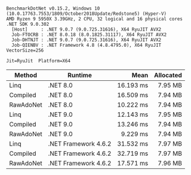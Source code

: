 ```

BenchmarkDotNet v0.15.2, Windows 10 (10.0.17763.7553/1809/October2018Update/Redstone5) (Hyper-V)
AMD Ryzen 9 5950X 3.39GHz, 2 CPU, 32 logical and 16 physical cores
.NET SDK 9.0.302
  [Host]     : .NET 9.0.7 (9.0.725.31616), X64 RyuJIT AVX2
  Job-FTOCRB : .NET 8.0.18 (8.0.1825.31117), X64 RyuJIT AVX2
  Job-DHTNJT : .NET 9.0.7 (9.0.725.31616), X64 RyuJIT AVX2
  Job-QIENBV : .NET Framework 4.8 (4.8.4795.0), X64 RyuJIT VectorSize=256

Jit=RyuJit  Platform=X64  

```
| Method    | Runtime              | Mean      | Allocated |
|---------- |--------------------- |----------:|----------:|
| Linq      | .NET 8.0             | 16.193 ms |   7.95 MB |
| Compiled  | .NET 8.0             | 16.509 ms |   7.94 MB |
| RawAdoNet | .NET 8.0             | 10.222 ms |   7.94 MB |
| Linq      | .NET 9.0             | 12.143 ms |   7.95 MB |
| Compiled  | .NET 9.0             | 13.246 ms |   7.94 MB |
| RawAdoNet | .NET 9.0             |  9.229 ms |   7.94 MB |
| Linq      | .NET Framework 4.6.2 | 31.532 ms |   7.97 MB |
| Compiled  | .NET Framework 4.6.2 | 32.719 ms |   7.97 MB |
| RawAdoNet | .NET Framework 4.6.2 | 17.571 ms |   7.96 MB |
